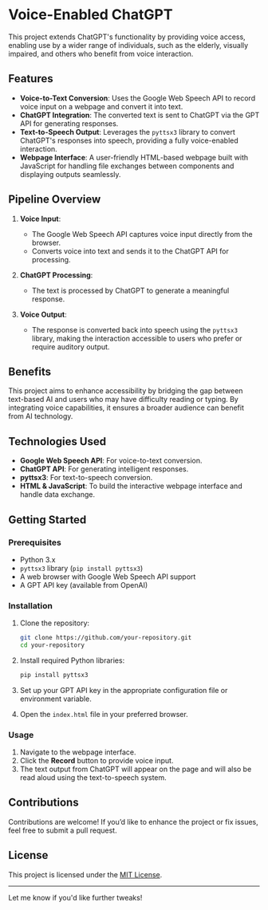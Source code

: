 # Voice-Enabled ChatGPT  

This project extends ChatGPT's functionality by providing voice access, enabling use by a wider range of individuals, such as the elderly, visually impaired, and others who benefit from voice interaction.  

## Features  

- **Voice-to-Text Conversion**: Uses the Google Web Speech API to record voice input on a webpage and convert it into text.  
- **ChatGPT Integration**: The converted text is sent to ChatGPT via the GPT API for generating responses.  
- **Text-to-Speech Output**: Leverages the `pyttsx3` library to convert ChatGPT's responses into speech, providing a fully voice-enabled interaction.  
- **Webpage Interface**: A user-friendly HTML-based webpage built with JavaScript for handling file exchanges between components and displaying outputs seamlessly.  

## Pipeline Overview  

1. **Voice Input**:  
   - The Google Web Speech API captures voice input directly from the browser.  
   - Converts voice into text and sends it to the ChatGPT API for processing.  

2. **ChatGPT Processing**:  
   - The text is processed by ChatGPT to generate a meaningful response.  

3. **Voice Output**:  
   - The response is converted back into speech using the `pyttsx3` library, making the interaction accessible to users who prefer or require auditory output.  

## Benefits  

This project aims to enhance accessibility by bridging the gap between text-based AI and users who may have difficulty reading or typing. By integrating voice capabilities, it ensures a broader audience can benefit from AI technology.  

## Technologies Used  

- **Google Web Speech API**: For voice-to-text conversion.  
- **ChatGPT API**: For generating intelligent responses.  
- **pyttsx3**: For text-to-speech conversion.  
- **HTML & JavaScript**: To build the interactive webpage interface and handle data exchange.  

## Getting Started  

### Prerequisites  

- Python 3.x  
- `pyttsx3` library (`pip install pyttsx3`)  
- A web browser with Google Web Speech API support  
- A GPT API key (available from OpenAI)  

### Installation  

1. Clone the repository:  
   ```bash  
   git clone https://github.com/your-repository.git  
   cd your-repository  
   ```  

2. Install required Python libraries:  
   ```bash  
   pip install pyttsx3  
   ```  

3. Set up your GPT API key in the appropriate configuration file or environment variable.  

4. Open the `index.html` file in your preferred browser.  

### Usage  

1. Navigate to the webpage interface.  
2. Click the **Record** button to provide voice input.  
3. The text output from ChatGPT will appear on the page and will also be read aloud using the text-to-speech system.  

## Contributions  

Contributions are welcome! If you’d like to enhance the project or fix issues, feel free to submit a pull request.  

## License  

This project is licensed under the [MIT License](LICENSE).  

---  

Let me know if you'd like further tweaks!
